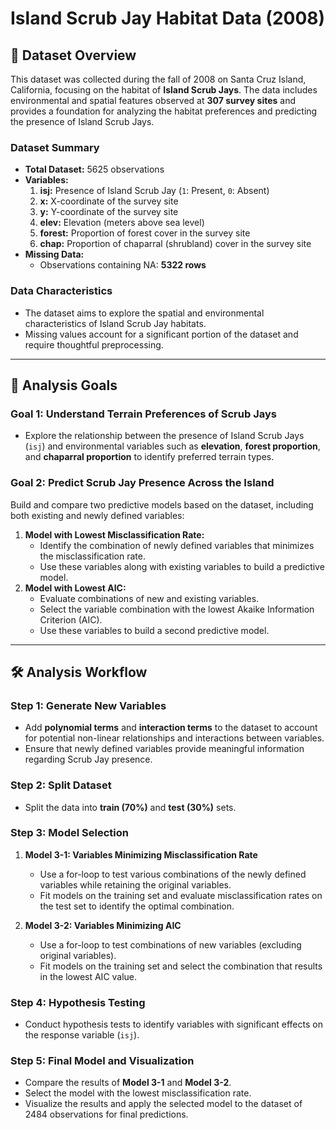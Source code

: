 # Island Scrub Jay Habitat Data (2008)

## 📄 Dataset Overview
This dataset was collected during the fall of 2008 on Santa Cruz Island, California, focusing on the habitat of **Island Scrub Jays**. The data includes environmental and spatial features observed at **307 survey sites** and provides a foundation for analyzing the habitat preferences and predicting the presence of Island Scrub Jays.

### Dataset Summary
- **Total Dataset:** 5625 observations
- **Variables:**
  1. **isj:** Presence of Island Scrub Jay (`1`: Present, `0`: Absent)
  2. **x:** X-coordinate of the survey site
  3. **y:** Y-coordinate of the survey site
  4. **elev:** Elevation (meters above sea level)
  5. **forest:** Proportion of forest cover in the survey site
  6. **chap:** Proportion of chaparral (shrubland) cover in the survey site
- **Missing Data:** 
  - Observations containing NA: **5322 rows**

### Data Characteristics
- The dataset aims to explore the spatial and environmental characteristics of Island Scrub Jay habitats.
- Missing values account for a significant portion of the dataset and require thoughtful preprocessing.

---

## 🎯 Analysis Goals

### Goal 1: Understand Terrain Preferences of Scrub Jays
- Explore the relationship between the presence of Island Scrub Jays (`isj`) and environmental variables such as **elevation**, **forest proportion**, and **chaparral proportion** to identify preferred terrain types.

### Goal 2: Predict Scrub Jay Presence Across the Island
Build and compare two predictive models based on the dataset, including both existing and newly defined variables:
1. **Model with Lowest Misclassification Rate:** 
   - Identify the combination of newly defined variables that minimizes the misclassification rate.
   - Use these variables along with existing variables to build a predictive model.
2. **Model with Lowest AIC:**
   - Evaluate combinations of new and existing variables.
   - Select the variable combination with the lowest Akaike Information Criterion (AIC).
   - Use these variables to build a second predictive model.
---
## 🛠️ Analysis Workflow

### Step 1: Generate New Variables
- Add **polynomial terms** and **interaction terms** to the dataset to account for potential non-linear relationships and interactions between variables.
- Ensure that newly defined variables provide meaningful information regarding Scrub Jay presence.

### Step 2: Split Dataset
- Split the data into **train (70%)** and **test (30%)** sets.

### Step 3: Model Selection
1. **Model 3-1: Variables Minimizing Misclassification Rate**
   - Use a for-loop to test various combinations of the newly defined variables while retaining the original variables.
   - Fit models on the training set and evaluate misclassification rates on the test set to identify the optimal combination.
   
2. **Model 3-2: Variables Minimizing AIC**
   - Use a for-loop to test combinations of new variables (excluding original variables).
   - Fit models on the training set and select the combination that results in the lowest AIC value.

### Step 4: Hypothesis Testing
- Conduct hypothesis tests to identify variables with significant effects on the response variable (`isj`).

### Step 5: Final Model and Visualization
- Compare the results of **Model 3-1** and **Model 3-2**.
- Select the model with the lowest misclassification rate.
- Visualize the results and apply the selected model to the dataset of 2484 observations for final predictions.



